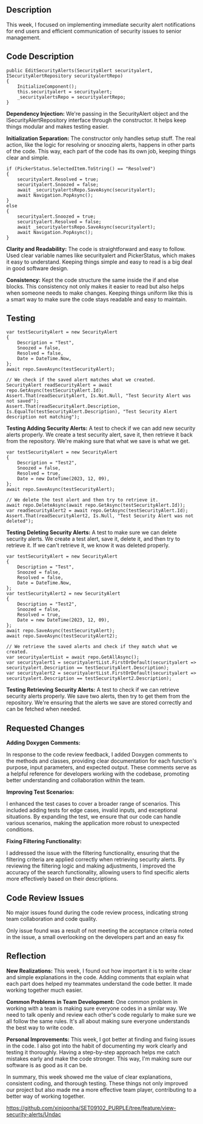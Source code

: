## Description
This week, I focused on implementing immediate security alert notifications for end users and efficient communication of security issues to senior management.

## Code Description
```
public EditSecurityAlerts(SecurityAlert securityalert, ISecurityAlertRepository securityalertRepo)
{
    InitializeComponent();
    this.securityalert = securityalert;
    _securityalertsRepo = securityalertRepo;
}
```
**Dependency Injection:**
We're passing in the SecurityAlert object and the ISecurityAlertRepository interface through the constructor. It helps keep things modular and makes testing easier.

**Initialization Separation:**
The constructor only handles setup stuff. The real action, like the logic for resolving or snoozing alerts, happens in other parts of the code. This way, each part of the code has its own job, keeping things clear and simple.

```
if (PickerStatus.SelectedItem.ToString() == "Resolved")
{
    securityalert.Resolved = true;
    securityalert.Snoozed = false;
    await _securityalertsRepo.SaveAsync(securityalert);
    await Navigation.PopAsync();
}
else
{
    securityalert.Snoozed = true;
    securityalert.Resolved = false;
    await _securityalertsRepo.SaveAsync(securityalert);
    await Navigation.PopAsync();
}
```
**Clarity and Readability:**
The code is straightforward and easy to follow. Used clear variable names like securityalert and PickerStatus, which makes it easy to understand. Keeping things simple and easy to read is a big deal in good software design.

**Consistency:**
Kept the code structure the same inside the if and else blocks. This consistency not only makes it easier to read but also helps when someone needs to make changes. Keeping things uniform like this is a smart way to make sure the code stays readable and easy to maintain.

## Testing

```
var testSecurityAlert = new SecurityAlert
{
    Description = "Test",
    Snoozed = false,
    Resolved = false,
    Date = DateTime.Now,
};
await repo.SaveAsync(testSecurityAlert);

// We check if the saved alert matches what we created.
SecurityAlert readSecurityAlert = await repo.GetAsync(testSecurityAlert.Id);
Assert.That(readSecurityAlert, Is.Not.Null, "Test Security Alert was not saved");
Assert.That(readSecurityAlert.Description, Is.EqualTo(testSecurityAlert.Description), "Test Security Alert description not matching");
```
**Testing Adding Security Alerts:**
A test to check if we can add new security alerts properly. We create a test security alert, save it, then retrieve it back from the repository. We're making sure that what we save is what we get.

```
var testSecurityAlert = new SecurityAlert
{
    Description = "Test2",
    Snoozed = false,
    Resolved = true,
    Date = new DateTime(2023, 12, 09),
};
await repo.SaveAsync(testSecurityAlert);

// We delete the test alert and then try to retrieve it.
await repo.DeleteAsync(await repo.GetAsync(testSecurityAlert.Id));
var readSecurityAlert2 = await repo.GetAsync(testSecurityAlert.Id);
Assert.That(readSecurityAlert2, Is.Null, "Test Security Alert was not deleted");
```
**Testing Deleting Security Alerts:**
A test to make sure we can delete security alerts. We create a test alert, save it, delete it, and then try to retrieve it. If we can't retrieve it, we know it was deleted properly.

```
var testSecurityAlert = new SecurityAlert
{
    Description = "Test",
    Snoozed = false,
    Resolved = false,
    Date = DateTime.Now,
};
var testSecurityAlert2 = new SecurityAlert
{
    Description = "Test2",
    Snoozed = false,
    Resolved = true,
    Date = new DateTime(2023, 12, 09),
};
await repo.SaveAsync(testSecurityAlert);
await repo.SaveAsync(testSecurityAlert2);

// We retrieve the saved alerts and check if they match what we created.
var securityalertList = await repo.GetAllAsync();
var securityalert1 = securityalertList.FirstOrDefault(securityalert => securityalert.Description == testSecurityAlert.Description);
var securityalert2 = securityalertList.FirstOrDefault(securityalert => securityalert.Description == testSecurityAlert2.Description);
```
**Testing Retrieving Security Alerts:**
A test to check if we can retrieve security alerts properly. We save two alerts, then try to get them from the repository. We're ensuring that the alerts we save are stored correctly and can be fetched when needed.

## Requested Changes

**Adding Doxygen Comments:**

In response to the code review feedback, I added Doxygen comments to the methods and classes, providing clear documentation for each function's purpose, input parameters, and expected output. These comments serve as a helpful reference for developers working with the codebase, promoting better understanding and collaboration within the team.

**Improving Test Scenarios:**

I enhanced the test cases to cover a broader range of scenarios. This included adding tests for edge cases, invalid inputs, and exceptional situations. By expanding the test, we ensure that our code can handle various scenarios, making the application more robust to unexpected conditions.

**Fixing Filtering Functionality:**

I addressed the issue with the filtering functionality, ensuring that the filtering criteria are applied correctly when retrieving security alerts. By reviewing the filtering logic and making adjustments, I improved the accuracy of the search functionality, allowing users to find specific alerts more effectively based on their descriptions.

## Code Review Issues

No major issues found during the code review process, indicating strong team collaboration and code quality.

Only issue found was a result of not meeting the acceptance criteria noted in the issue, a small overlooking on the developers part and an easy fix

## Reflection

**New Realizations:**
This week, I found out how important it is to write clear and simple explanations in the code. Adding comments that explain what each part does helped my teammates understand the code better. It made working together much easier.

**Common Problems in Team Development:**
One common problem in working with a team is making sure everyone codes in a similar way. We need to talk openly and review each other's code regularly to make sure we all follow the same rules. It's all about making sure everyone understands the best way to write code.

**Personal Improvements:**
This week, I got better at finding and fixing issues in the code. I also got into the habit of documenting my work clearly and testing it thoroughly. Having a step-by-step approach helps me catch mistakes early and make the code stronger. This way, I'm making sure our software is as good as it can be.

In summary, this week showed me the value of clear explanations, consistent coding, and thorough testing. These things not only improved our project but also made me a more effective team player, contributing to a better way of working together.

https://github.com/xinjoonha/SET09102_PURPLE/tree/feature/view-security-alerts/Undac
